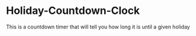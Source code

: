 # Holiday-Countdown-Clock
This is a countdown timer that will tell you how long it is until a given holiday
